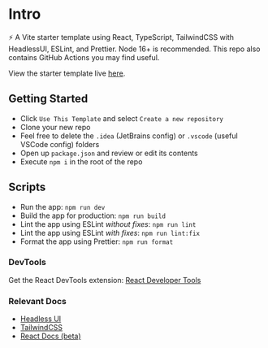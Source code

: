 # Intro 

⚡ A Vite starter template using React, TypeScript, TailwindCSS with HeadlessUI, ESLint, and Prettier. Node 16+ is recommended. This repo also contains GitHub Actions you may find useful.

View the starter template live [here](https://mooship-vite.onrender.com).

## Getting Started

- Click `Use This Template` and select `Create a new repository`
- Clone your new repo
- Feel free to delete the `.idea` (JetBrains config) or `.vscode` (useful VSCode config) folders
- Open up `package.json` and review or edit its contents
- Execute `npm i` in the root of the repo

## Scripts

-   Run the app: `npm run dev`
-   Build the app for production: `npm run build`
-   Lint the app using ESLint _without fixes_: `npm run lint`
-   Lint the app using ESLint _with fixes_: `npm run lint:fix`
-   Format the app using Prettier: `npm run format`

### DevTools

Get the React DevTools extension: [React Developer Tools](https://beta.reactjs.org/learn/react-developer-tools)

### Relevant Docs

-   [Headless UI](https://headlessui.com/) 
-   [TailwindCSS](https://tailwindcss.com/docs/)
-   [React Docs (beta)](https://beta.reactjs.org/)
